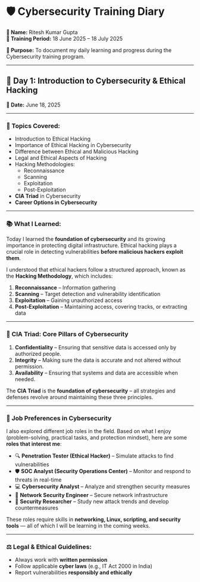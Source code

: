 # 🛡️ Cybersecurity Training Diary  
**👤 Name:** Ritesh Kumar Gupta  
**📅 Training Period:** 18 June 2025 – 18 July 2025 

**🎯 Purpose:** To document my daily learning and progress during the Cybersecurity training program.

---

## 🔖 Day 1: Introduction to Cybersecurity & Ethical Hacking  
**📅 Date:** June 18, 2025  

---

### 🧠 Topics Covered:
- Introduction to Ethical Hacking  
- Importance of Ethical Hacking in Cybersecurity  
- Difference between Ethical and Malicious Hacking  
- Legal and Ethical Aspects of Hacking  
- Hacking Methodologies:
  - Reconnaissance
  - Scanning
  - Exploitation
  - Post-Exploitation  
- **CIA Triad** in Cybersecurity  
- **Career Options in Cybersecurity**

---

### 📚 What I Learned:

Today I learned the **foundation of cybersecurity** and its growing importance in protecting digital infrastructure. Ethical hacking plays a crucial role in detecting vulnerabilities **before malicious hackers exploit them**.

I understood that ethical hackers follow a structured approach, known as the **Hacking Methodology**, which includes:
1. **Reconnaissance** – Information gathering
2. **Scanning** – Target detection and vulnerability identification
3. **Exploitation** – Gaining unauthorized access
4. **Post-Exploitation** – Maintaining access, covering tracks, or extracting data

---

### 🔐 CIA Triad: Core Pillars of Cybersecurity

1. **Confidentiality** – Ensuring that sensitive data is accessed only by authorized people.  
2. **Integrity** – Making sure the data is accurate and not altered without permission.  
3. **Availability** – Ensuring that systems and data are accessible when needed.  

The **CIA Triad** is the **foundation of cybersecurity** – all strategies and defenses revolve around maintaining these three principles.

---

### 💼 Job Preferences in Cybersecurity

I also explored different job roles in the field. Based on what I enjoy (problem-solving, practical tasks, and protection mindset), here are some **roles that interest me**:

- 🔍 **Penetration Tester (Ethical Hacker)** – Simulate attacks to find vulnerabilities  
- 🛡️ **SOC Analyst (Security Operations Center)** – Monitor and respond to threats in real-time  
- 💻 **Cybersecurity Analyst** – Analyze and strengthen security measures  
- 🔐 **Network Security Engineer** – Secure network infrastructure  
- 🧠 **Security Researcher** – Study new attack trends and develop countermeasures  

These roles require skills in **networking, Linux, scripting, and security tools** — all of which I will be learning in the coming weeks.

---

### ⚖️ Legal & Ethical Guidelines:
- Always work with **written permission**
- Follow applicable **cyber laws** (e.g., IT Act 2000 in India)
- Report vulnerabilities **responsibly and ethically**
